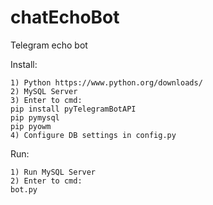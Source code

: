 # chatEchoBot

Telegram echo bot

Install:
```
1) Python https://www.python.org/downloads/
2) MySQL Server
3) Enter to cmd:
pip install pyTelegramBotAPI
pip pymysql
pip pyowm
4) Configure DB settings in config.py
```

Run:
```
1) Run MySQL Server
2) Enter to cmd:
bot.py
```
